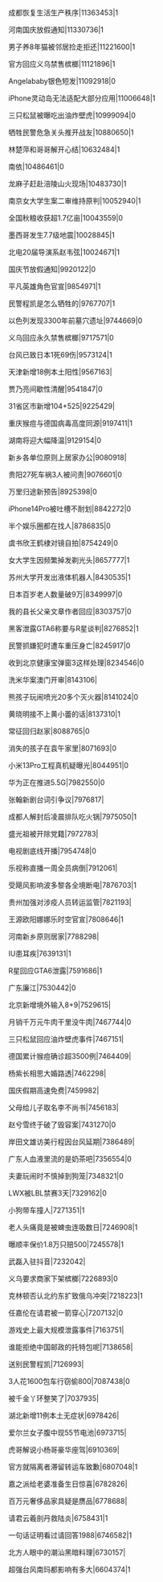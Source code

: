 成都恢复生活生产秩序|11363453|1

河南国庆放假通知|11330736|1

男子养8年猫被邻居捡走拒还|11221600|1

官方回应义乌禁售槟榔|11121896|1

Angelababy银色短发|11092918|0

iPhone灵动岛无法适配大部分应用|11006648|1

三只松鼠被曝吃出油炸壁虎|10999094|0

牺牲民警危急关头推开战友|10880650|1

林楚萍和哥哥解开心结|10632484|1

南依|10486461|0

龙麻子赶赴涪陵山火现场|10483730|1

南京女大学生案二审维持原判|10052940|1

全国秋粮收获超1.7亿亩|10043559|0

墨西哥发生7.7级地震|10028845|1

北电20届导演系赵韦弦|10024671|1

国庆节放假通知|9920122|0

平凡英雄角色官宣|9854971|1

民警程凯是怎么牺牲的|9767707|1

以色列发现3300年前墓穴遗址|9744669|0

义乌回应永久禁售槟榔|9717571|0

台风已致日本1死69伤|9573124|1

天津新增18例本土阳性|9567163|

贾乃亮间歇性清醒|9541847|0

31省区市新增104+525|9225429|

重庆猴痘与德国病毒高度同源|9197411|1

湖南将迎大幅降温|9129154|0

新乡各单位原则上居家办公|9080918|

贵阳27死车祸3人被问责|9076601|0

万里归途新预告|8925398|0

iPhone14Pro被吐槽不耐划|8842272|0

半个娱乐圈都在找人|8786835|0

虞书欣王鹤棣对镜自拍|8754249|0

女大学生因频繁掉发剃光头|8657777|1

苏州大学开发出液体机器人|8430535|1

日本百岁老人数量破9万|8349997|0

我的县长父亲文章作者回应|8303757|0

黑客泄露GTA6称要与R星谈判|8276852|1

民警抓嫌犯时遭车重压身亡|8245917|0

收到北京健康宝弹窗3这样处理|8234546|0

洗米华案澳门开审|8143106|

熊孩子玩闹喷光20多个灭火器|8141024|0

黄晓明接不上黄小蕾的话|8137310|1

常征回归赵家|8088765|0

消失的孩子在袁午家里|8071693|0

小米13Pro工程真机疑曝光|8044951|0

华为正在推进5.5G|7982550|0

张翰新剧台词引争议|7976817|

成都人解封后凌晨排队吃火锅|7975050|1

盛光祖被开除党籍|7972783|

电视剧底线开播|7954748|0

乐视称直播一周全员病倒|7912061|

受飓风影响波多黎各全境断电|7876703|1

贵州加强对涉疫人员转运监管|7821193|

王源欧阳娜娜乐时空官宣|7808646|1

河南新乡原则居家|7788298|

IU患耳疾|7639131|1

R星回应GTA6泄露|7591686|1

广东廉江|7530442|0

北京新增境外输入8+9|7529615|

月销千万元牛肉干里没牛肉|7467744|0

三只松鼠回应油炸壁虎事件|7467151|

德国累计猴痘确诊超3500例|7464409|

杨紫长相思大婚路透|7462298|

国庆假期高速免费|7459982|

父母给儿子取名李不尚书|7456183|

赵兮雪终于破了毁容案|7431270|0

岸田文雄访美行程因台风延期|7386489|

广东人血液里流的是奶茶吧|7356554|0

夫妻玩闹时不慎掉到狗笼|7348321|0

LWX被LBL禁赛3天|7329162|0

小狗带车撞人|7271351|1

老人头痛竟是被蜱虫连吸数日|7246908|1

曝顺丰保价1.8万只赔500|7245578|1

武磊入驻抖音|7232042|

义乌要求商家下架槟榔|7226893|0

克林顿否认北约东扩致俄乌冲突|7218223|1

任嘉伦在请君被一箭穿心|7207132|0

游戏史上最大规模泄露事件|7163751|

谁能拒绝中国邮政的托特包呢|7138658|

送别民警程凯|7126993|

3人花1600包车行窃偷800|7087438|0

被千金丫环整笑了|7037935|

湖北新增11例本土无症状|6978426|

爱尔兰女子腹中现55节电池|6973715|

虎哥解说小杨哥豪华座驾|6910369|

官方就隔离者滞留转运车致歉|6807048|1

嘉之派给老婆准备生日惊喜|6782826|

百万元奢侈品家具疑是赝品|6778688|

请君云羲剖丹救陆炎|6758431|1

一句话证明看过请回答1988|6746582|1

北方人眼中的潮汕黑暗料理|6730157|

超强台风南玛都影响有多大|6604374|1

